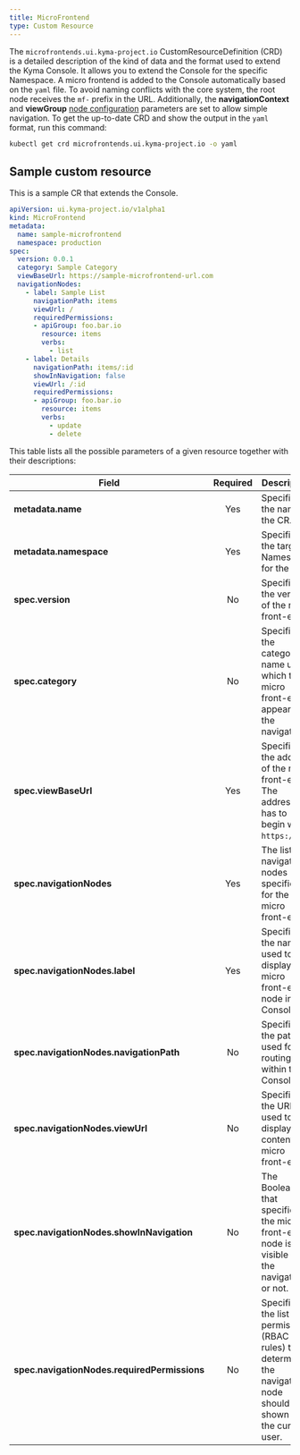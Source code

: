```yaml
---
title: MicroFrontend
type: Custom Resource
---
```


The `microfrontends.ui.kyma-project.io` CustomResourceDefinition (CRD) is a detailed description of the kind of data and the format used to extend the Kyma Console. It allows you to extend the Console for the specific Namespace. A micro frontend is added to the Console automatically based on the `yaml` file. To avoid naming conflicts with the core system, the root node receives the `mf-` prefix in the URL. Additionally, the **navigationContext** and **viewGroup** [node configuration](https://github.com/kyma-project/luigi/blob/master/docs/navigation-parameters-reference.md#node-parameters) parameters are set to allow simple navigation. To get the up-to-date CRD and show the output in the `yaml` format, run this command:

```bash
kubectl get crd microfrontends.ui.kyma-project.io -o yaml
```

## Sample custom resource

This is a sample CR that extends the Console.

```yaml
apiVersion: ui.kyma-project.io/v1alpha1
kind: MicroFrontend
metadata:
  name: sample-microfrontend
  namespace: production
spec:
  version: 0.0.1
  category: Sample Category
  viewBaseUrl: https://sample-microfrontend-url.com
  navigationNodes:
    - label: Sample List
      navigationPath: items
      viewUrl: /
      requiredPermissions:
      - apiGroup: foo.bar.io
        resource: items
        verbs:
          - list
    - label: Details
      navigationPath: items/:id
      showInNavigation: false
      viewUrl: /:id
      requiredPermissions:
      - apiGroup: foo.bar.io
        resource: items
        verbs:
          - update
          - delete
```

This table lists all the possible parameters of a given resource together with their descriptions:

| Field   |      Required      |  Description |
|----------|:-------------:|------|
| **metadata.name** | Yes | Specifies the name of the CR. |
| **metadata.namespace** | Yes | Specifies the target Namespace for the CR. |
| **spec.version** | No | Specifies the version of the micro front-end. |
| **spec.category** | No | Specifies the category name under which the micro front-end appears in the navigation. |
| **spec.viewBaseUrl** | Yes |  Specifies the address of the micro front-end. The address has to begin with `https://`.  |
| **spec.navigationNodes** | Yes | The list of navigation nodes specified for the micro front-end. |
| **spec.navigationNodes.label** | Yes | Specifies the name used to display the micro front-end's node in the Console UI. |
| **spec.navigationNodes.navigationPath** | No | Specifies the path used for routing within the Console. |
| **spec.navigationNodes.viewUrl** | No | Specifies the URL used to display the content of a micro front-end. |
| **spec.navigationNodes.showInNavigation** | No | The Boolean that specifies if the micro front-end's node is visible in the navigation or not. |
| **spec.navigationNodes.requiredPermissions** | No | Specifies the list of permissions (RBAC rules) that determine if the navigation node should be shown for the current user.  |
